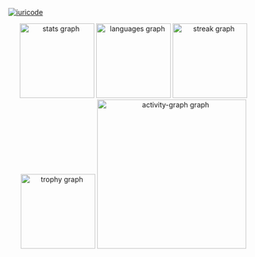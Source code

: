 [![iuricode](https://github-readme-stats.vercel.app/api/top-langs/?username=FrankSCarvalho&hide=html&layout=compact&theme=default)](https://github.com/iuricode/)
<div align="center">
  <img src="https://github-readme-stats.vercel.app/api?username=FrankSCarvalho&hide_title=false&hide_rank=false&show_icons=true&include_all_commits=true&count_private=true&disable_animations=false&locale=pt-br&hide_border=false&order=1" height="150" alt="stats graph"  />
  <img src="https://github-readme-stats.vercel.app/api/top-langs?username=FrankSCarvalho&locale=pt-br&hide_title=false&layout=compact&card_width=320&langs_count=5&hide_border=false&order=2" height="150" alt="languages graph"  />
  <img src="https://streak-stats.demolab.com?user=FrankSCarvalho&locale=pt-br&mode=daily&hide_border=false&border_radius=5&date_format=j/n%5B/Y%5D&order=3" height="150" alt="streak graph"  />
  <img src="https://github-profile-trophy.vercel.app?username=FrankSCarvalho&column=-1&row=1&margin-w=8&margin-h=8&no-bg=true&no-frame=false&order=4" height="150" alt="trophy graph"  />
  <img src="https://github-readme-activity-graph.vercel.app/graph?username=FrankSCarvalho&radius=16&theme=github-light&area=true&order=5" height="300" alt="activity-graph graph"  />
</div>

###
